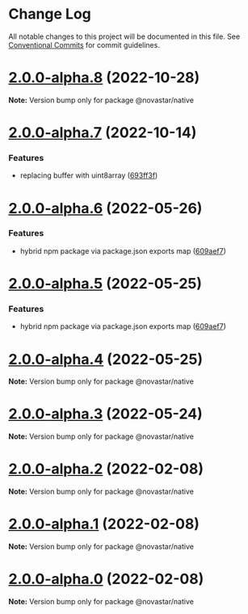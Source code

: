 # Change Log

All notable changes to this project will be documented in this file.
See [Conventional Commits](https://conventionalcommits.org) for commit guidelines.

# [2.0.0-alpha.8](https://github.com/sarakusha/novastar/compare/v2.0.0-alpha.7...v2.0.0-alpha.8) (2022-10-28)

**Note:** Version bump only for package @novastar/native





# [2.0.0-alpha.7](https://github.com/sarakusha/novastar/compare/v2.0.0-alpha.6...v2.0.0-alpha.7) (2022-10-14)


### Features

* replacing buffer with uint8array ([693ff3f](https://github.com/sarakusha/novastar/commit/693ff3f0b2f981a904aa1d7d960924e6bdddb42d))





# [2.0.0-alpha.6](https://github.com/sarakusha/novastar/compare/v1.0.5...v2.0.0-alpha.6) (2022-05-26)


### Features

* hybrid npm package via package.json exports map ([609aef7](https://github.com/sarakusha/novastar/commit/609aef7a0f9f71d35a8a88a281f299cebb931f33))





# [2.0.0-alpha.5](https://github.com/sarakusha/novastar/compare/v1.0.5...v2.0.0-alpha.5) (2022-05-25)


### Features

* hybrid npm package via package.json exports map ([609aef7](https://github.com/sarakusha/novastar/commit/609aef7a0f9f71d35a8a88a281f299cebb931f33))





# [2.0.0-alpha.4](https://github.com/sarakusha/novastar/compare/v1.0.5...v2.0.0-alpha.4) (2022-05-25)

**Note:** Version bump only for package @novastar/native





# [2.0.0-alpha.3](https://github.com/sarakusha/novastar/compare/v1.0.5...v2.0.0-alpha.3) (2022-05-24)

**Note:** Version bump only for package @novastar/native





# [2.0.0-alpha.2](https://github.com/sarakusha/novastar/compare/v1.0.5...v2.0.0-alpha.2) (2022-02-08)

**Note:** Version bump only for package @novastar/native





# [2.0.0-alpha.1](https://github.com/sarakusha/novastar/compare/v1.0.5...v2.0.0-alpha.1) (2022-02-08)

**Note:** Version bump only for package @novastar/native





# [2.0.0-alpha.0](https://github.com/sarakusha/novastar/compare/v1.0.5...v2.0.0-alpha.0) (2022-02-08)

**Note:** Version bump only for package @novastar/native

